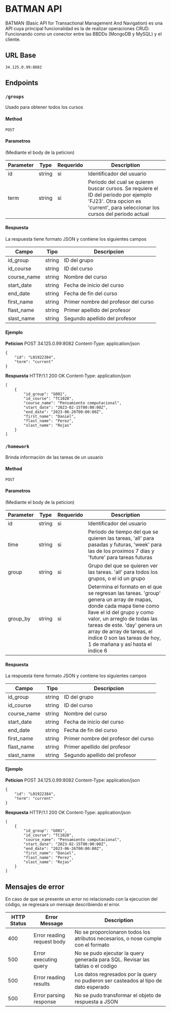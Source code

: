 # BATMAN API
BATMAN (Basic API for Transactional Management And Navigation) es una API cuya principal funcionalidad es la de realizar operaciones CRUD.
Funcionando como un conector entre las BBDDs (MongoDB y MySQL) y el cliente.

## URL Base

`34.125.0.99:8082`

## Endpoints

### `/groups`
Usado para obtener todos los cursos

#### Method
`POST`

#### Parametros
(Mediante el body de la peticion)

| Parameter | Type   | Requerido | Description                                     |
| --------- | ------ | --------- | ----------------------------------------------- |
| id        | string | si        | Identificador del usuario                       |
| term      | string | si        | Periodo del cual se quieren buscar cursos. Se requiere el ID del periodo por ejemplo 'FJ23'. Otra opcion es 'current', para seleccionar los cursos del periodo actual|

#### Respuesta
La respuesta tiene formato JSON y contiene los siguientes campos

| Campo          | Tipo                  | Descripcion                             |
| -------------- | --------------------- | ----------------------------------------|
| id_group       | string                | ID del grupo                            |
| id_course      | string                | ID del curso                            |
| course_name    | string                | Nombre del curso                        |
| start_date     | string                | Fecha de inicio del curso               |
| end_date       | string                | Fecha de fin del curso                  |
| first_name     | string                | Primer nombre del profesor del curso    |
| flast_name     | string                | Primer apellido del profesor            |
| slast_name     | string                | Segundo apellido del profesor           |

#### Ejemplo
**Peticion**
POST 34.125.0.99:8082
Content-Type: application/json

```
{
    "id": "L01922384",
    "term": "current"
}
```
**Respuesta**
HTTP/1.1 200 OK
Content-Type: application/json

```
[
    {
        "id_group": "G001",
        "id_course": "TC1028",
        "course_name": "Pensamiento computacional",
        "start_date": "2023-02-15T00:00:00Z",
        "end_date": "2023-06-26T00:00:00Z",
        "first_name": "Daniel",
        "flast_name": "Perez",
        "slast_name": "Rojas"
    }
]
```

### `/homework`
Brinda información de las tareas de un usuario

#### Method
`POST`

#### Parametros
(Mediante el body de la peticion)

| Parameter | Type   | Requerido | Description                                     |
| --------- | ------ | --------- | ----------------------------------------------- |
| id        | string | si        | Identificador del usuario                       |
| time      | string | si        | Periodo de tiempo del que se quieren las tareas, 'all' para pasadas y futuras, 'week' para las de los proximos 7 dias y 'future' para tareas futuras|
| group     | string | si        | Grupo del que se quieren ver las tareas. 'all' para todos los grupos, o el id un grupo |
| group_by  | string | si        | Determina el formato en el que se regresan las tareas. 'group' genera un array de mapas, donde cada mapa tiene como llave el id del grupo y como valor, un arreglo de todas las tareas de este. 'day' genera un array de array de tareas, el indice 0 son las tareas de hoy, 1 de mañana y así hasta el indice 6|


#### Respuesta
La respuesta tiene formato JSON y contiene los siguientes campos

| Campo          | Tipo                  | Descripcion                             |
| -------------- | --------------------- | ----------------------------------------|
| id_group       | string                | ID del grupo                            |
| id_course      | string                | ID del curso                            |
| course_name    | string                | Nombre del curso                        |
| start_date     | string                | Fecha de inicio del curso               |
| end_date       | string                | Fecha de fin del curso                  |
| first_name     | string                | Primer nombre del profesor del curso    |
| flast_name     | string                | Primer apellido del profesor            |
| slast_name     | string                | Segundo apellido del profesor           |

#### Ejemplo
**Peticion**
POST 34.125.0.99:8082
Content-Type: application/json

```
{
    "id": "L01922384",
    "term": "current"
}
```
**Respuesta**
HTTP/1.1 200 OK
Content-Type: application/json

```
[
    {
        "id_group": "G001",
        "id_course": "TC1028",
        "course_name": "Pensamiento computacional",
        "start_date": "2023-02-15T00:00:00Z",
        "end_date": "2023-06-26T00:00:00Z",
        "first_name": "Daniel",
        "flast_name": "Perez",
        "slast_name": "Rojas"
    }
]
```

## Mensajes de error
En caso de que se presente un error no relacionado con la ejecucion del código, se regresara un mensaje describiendo el error. 

| HTTP Status | Error Message                                    | Description                                                                                                 |
| ----------- | ------------------------------------------------ | ----------------------------------------------------------------------------------------------------------- |
| 400         | Error reading request body                       | No se proporcionaron todos los atributos necesarios, o nose cumple con el formato                           |
| 500         | Error executing query                            | No se pudo ejecutar la query generada para SQL. Revisar las tablas o el codigo                              |
| 500         | Error reading results                            | Los datos regresados por la query no pudieron ser casteados al tipo de dato esperado                        |
| 500         | Error parsing response                           | No se pudo transformar el objeto de respuesta a JSON                                                        |
